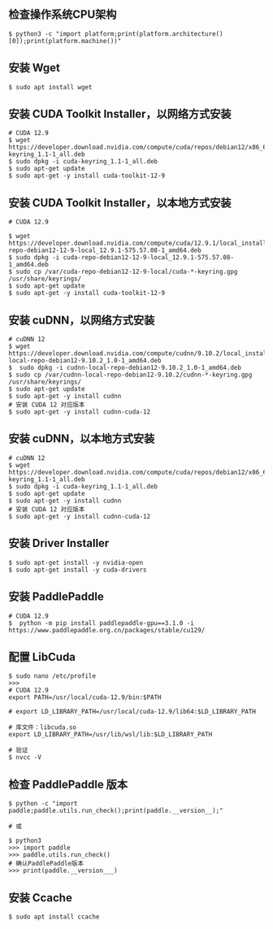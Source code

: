 
## 检查操作系统CPU架构
```shell
$ python3 -c "import platform;print(platform.architecture()[0]);print(platform.machine())"
```

## 安装 Wget
```shell
$ sudo apt install wget
```

## 安装 CUDA Toolkit Installer，以网络方式安装
```shell
# CUDA 12.9
$ wget https://developer.download.nvidia.com/compute/cuda/repos/debian12/x86_64/cuda-keyring_1.1-1_all.deb
$ sudo dpkg -i cuda-keyring_1.1-1_all.deb
$ sudo apt-get update
$ sudo apt-get -y install cuda-toolkit-12-9
```

## 安装 CUDA Toolkit Installer，以本地方式安装
```shell
# CUDA 12.9

$ wget https://developer.download.nvidia.com/compute/cuda/12.9.1/local_installers/cuda-repo-debian12-12-9-local_12.9.1-575.57.08-1_amd64.deb
$ sudo dpkg -i cuda-repo-debian12-12-9-local_12.9.1-575.57.08-1_amd64.deb
$ sudo cp /var/cuda-repo-debian12-12-9-local/cuda-*-keyring.gpg /usr/share/keyrings/
$ sudo apt-get update
$ sudo apt-get -y install cuda-toolkit-12-9
```

## 安装 cuDNN，以网络方式安装
```shell
# cuDNN 12
$ wget https://developer.download.nvidia.com/compute/cudnn/9.10.2/local_installers/cudnn-local-repo-debian12-9.10.2_1.0-1_amd64.deb
$  sudo dpkg -i cudnn-local-repo-debian12-9.10.2_1.0-1_amd64.deb
$ sudo cp /var/cudnn-local-repo-debian12-9.10.2/cudnn-*-keyring.gpg /usr/share/keyrings/
$ sudo apt-get update
$ sudo apt-get -y install cudnn
# 安装 CUDA 12 对应版本
$ sudo apt-get -y install cudnn-cuda-12
```

## 安装 cuDNN，以本地方式安装
```shell
# cuDNN 12
$ wget https://developer.download.nvidia.com/compute/cuda/repos/debian12/x86_64/cuda-keyring_1.1-1_all.deb
$ sudo dpkg -i cuda-keyring_1.1-1_all.deb
$ sudo apt-get update
$ sudo apt-get -y install cudnn
# 安装 CUDA 12 对应版本
$ sudo apt-get -y install cudnn-cuda-12
```

## 安装 Driver Installer
```shell
$ sudo apt-get install -y nvidia-open
$ sudo apt-get install -y cuda-drivers
```

## 安装 PaddlePaddle
```shell
# CUDA 12.9
$  python -m pip install paddlepaddle-gpu==3.1.0 -i https://www.paddlepaddle.org.cn/packages/stable/cu129/
```

## 配置 LibCuda
```shell
$ sudo nano /etc/profile
>>>
# CUDA 12.9
export PATH=/usr/local/cuda-12.9/bin:$PATH

# export LD_LIBRARY_PATH=/usr/local/cuda-12.9/lib64:$LD_LIBRARY_PATH

# 库文件：libcuda.so
export LD_LIBRARY_PATH=/usr/lib/wsl/lib:$LD_LIBRARY_PATH

# 验证
$ nvcc -V
```

## 检查 PaddlePaddle 版本
```shell
$ python -c "import paddle;paddle.utils.run_check();print(paddle.__version__);"

# 或

$ python3
>>> import paddle
>>> paddle.utils.run_check()
# 确认PaddlePaddle版本
>>> print(paddle.__version___)
```

## 安装 Ccache
```shell
$ sudo apt install ccache
```
